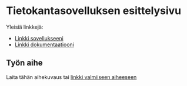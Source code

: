 ﻿# Tietokantasovelluksen esittelysivu

Yleisiä linkkejä:

* [Linkki sovellukseeni](jwinter.users.cs.helsinki.fi/tsoha/)
* [Linkki dokumentaatiooni](https://www.github.com/Syaniidikauppias/Bar-Kappas-Drinkkiarkisto/blob/master/doc/dokumentaatio.pdf)

## Työn aihe

Laita tähän aihekuvaus tai [linkki valmiiseen aiheeseen](http://advancedkittenry.github.io/suunnittelu_ja_tyoymparisto/aiheet/Pokemon-kanta.html) 
